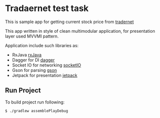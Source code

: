 Tradaernet test task
====================
This is sample app for getting current stock price from [tradernet]

This app written in style of clean multimodular application,
for presentation layer used MVVMI pattern.

Application include such libraries as:
 * RxJava [rxJava]
 * Dagger for DI [dagger]
 * Socket IO for networking [socketIO]
 * Gson for parsing [gson]
 * Jetpack for presentation [jetpack]

Run Project
-----------
To build project run following:
```
$ ./gradlew assemblePlayDebug
```

 [rxJava]: https://github.com/ReactiveX/RxJava
 [dagger]: https://github.com/google/dagger
 [socketIO]: https://github.com/socketio/socket.io-client-java
 [gson]: https://github.com/google/gson
 [jetpack]: https://developer.android.com/jetpack
 [tradernet]: https://tradernet.ru/tradernet-api/
